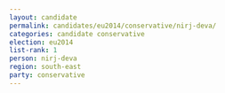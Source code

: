 ```yaml
---
layout: candidate
permalink: candidates/eu2014/conservative/nirj-deva/
categories: candidate conservative
election: eu2014
list-rank: 1
person: nirj-deva
region: south-east
party: conservative
---
```

